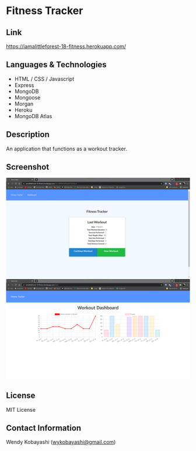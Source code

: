 # Fitness Tracker

## Link
https://iamalittleforest-18-fitness.herokuapp.com/

## Languages & Technologies
* HTML / CSS / Javascript
* Express 
* MongoDB
* Mongoose 
* Morgan 
* Heroku 
* MongoDB Atlas

## Description
An application that functions as a workout tracker.

## Screenshot
<img src="assets/images/README-screenshot1.png" alt="index">

<img src="assets/images/README-screenshot2.png" alt="dashboard">

## License
MIT License

## Contact Information
Wendy Kobayashi (<wykobayashi@gmail.com>)